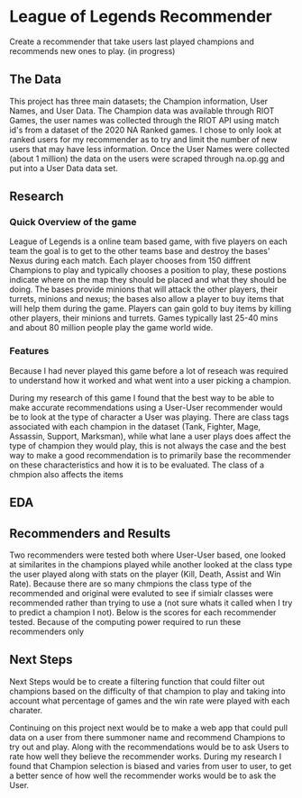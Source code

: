 # League of Legends Recommender
Create a recommender that take users last played champions and recommends new ones to play. (in progress)

## The Data
This project has three main datasets; the Champion information, User Names, and User Data. The Champion data was available through RIOT Games, the user names was collected through the RIOT API using match id's from a dataset of the 2020 NA Ranked games. I chose to only look at ranked users for my recommender as to try and limit the number of new users that may have less information. Once the User Names were collected (about 1 million) the data on the users were scraped through na.op.gg and put into a User Data data set.

## Research

### Quick Overview of the game
League of Legends is a online team based game, with five players on each team the goal is to get to the other teams base and destroy the bases' Nexus during each match. Each player chooses from 150 diffrent Champions to play and typically chooses a position to play, these postions indicate where on the map they should be placed and what they should be doing. The bases provide minions that will attack the other players, their turrets, minions and nexus; the bases also allow a player to buy items that will help them during the game. Players can gain gold to buy items by killing other players, their minions and turrets. Games typically last 25-40 mins and about 80 million people play the game world wide.

### Features
Because I had never played this game before a lot of reseach was required to understand how it worked and what went into a user picking a champion.

During my research of this game I found that the best way to be able to make accurate recommendations using a User-User recommender would be to look at the type of character a User was playing. There are class tags associated with each champion in the dataset (Tank, Fighter, Mage, Assassin, Support, Marksman), while what lane a user plays does affect the type of champion they would play, this is not always the case and the best way to make a good recommendation is to primarily base the recommender on these characteristics and how it is to be evaluated. The class of a chmpion also affects the items

## EDA


## Recommenders and Results

Two recommenders were tested both where User-User based, one looked at similarites in the champions played while another looked at the class type the user played along with stats on the player (Kill, Death, Assist and Win Rate). Because there are so many chmpions the class type of the recommended and original were evaluted to see if simialr classes were recommended rather than trying to use a (not sure whats it called when I try to predict a champion I not). Below is the scores for each recommender tested. Because of the computing power required to run these recommenders only

## Next Steps

Next Steps would be to create a filtering function that could filter out champions based on the difficulty of that champion to play and taking into account what percentage of games and the win rate were played with each charater.

Continuing on this project next would be to make a web app that could pull data on a user from there summoner name and recommend Champions to try out and play. Along with the recommendations would be to ask Users to rate how well they believe the recommender works. During my research I found that Champion selection is biased and varies from user to user, to get a better sence of how well the recommender works would be to ask the User.
